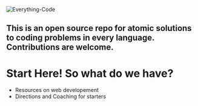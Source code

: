 ![Everything-Code](https://res.cloudinary.com/df2ethf4o/image/upload/v1538469063/04f918e5-bc16-4641-881e-31626d4d95e0_q9yp9k.png)

## This is an open source repo for atomic solutions to coding problems in every language. Contributions are welcome. 

# Start Here! So what do we have? 
- Resources on web developement
- Directions and Coaching for starters

